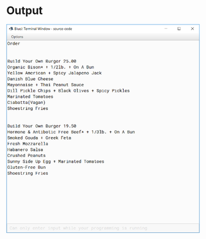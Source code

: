 # Output

![Alt text](https://github.com/robert4213/cmpe202/blob/master/lab7/output/2019-03-18_221031.png?raw=true "Title")
